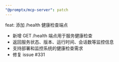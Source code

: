 ```yaml
---
"@promptx/mcp-server": patch
---
```


feat: 添加 /health 健康检查端点

- 新增 GET /health 端点用于服务健康检查
- 返回服务状态、版本、运行时间、会话数等监控信息
- 支持部署和监控系统的健康检查需求
- 修复 issue #331